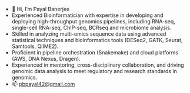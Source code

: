 - 👋 Hi, I’m Payal Banerjee
- Experienced Bioinformatician with expertise in developing and deploying high-throughput genomics pipelines, including RNA-seq, single-cell RNA-seq, ChIP-seq, BCRseq and microbiome analysis.
- Skilled in analyzing multi-omics sequence data using advanced statistical techniques and bioinformatics tools (DESeq2, GATK, Seurat, Samtools, QIIME2). 
-  Proficient in pipeline orchestration  (Snakemake) and cloud platforms (AWS, DNA Nexus, Dragen).
-  Experienced in mentoring, cross-disciplinary collaboration, and driving genomic data analysis to meet regulatory and research standards in genomics.
- 📫 pbpayal42@gmail.com

<!---
pbpayal/pbpayal is a ✨ special ✨ repository because its `README.md` (this file) appears on your GitHub profile.
You can click the Preview link to take a look at your changes.
--->
